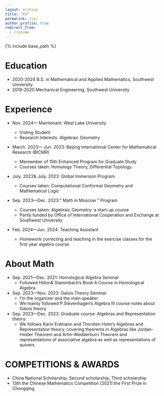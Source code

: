 ```yaml
---
layout: archive
title: "CV"
permalink: /cv/
author_profile: true
redirect_from:
  - /resume
---
```


{% include base_path %}

Education
======
* 2020-2024 B.S. in Mathematical and Applied Mathematics, Southwest University 
* 2019-2020 Mechanical Engineering, Southwest University 

Experience
======
* Nov. 2024— Maintenant: West Lake University
  * Visting Student
  * Research Interests: Algebraic Geometry
  
* March. 2023— Jun. 2023: Beijing International Center for Mathematical Research (BICMR)
  * Memember of 15th Enhanced Program for Graduate Study
  * Courses taken: Homology Theory, Differential Topology

* July. 2022& July. 2023: Global Immersion Program
  * Courses taken: Computational Conformal Geometry and Mathematical Logic

* Sep. 2023—Dec. 2023:“ Math in Moscow ” Program
  * Courses taken: Algebraic Geometry: a start-up course
  * Partly funded by Office of International Cooperation and Exchange at Southwest University
 
* Feb. 2024—Jun. 2024: Teaching Assistant
  * Homework correcting and teaching in the exercise classes for the first year algebra course
  
About Math
======
* Sep. 2021—Dec. 2021: Homological Algebra Seminar
  * Followed Hilton& Stammbach’s Book A Course in Homological Algebra
* Sep. 2023—Nov. 2023: Galois Theory Seminar
  * I’m the organizer and the main speaker
  * We mainly followed P.Stevenhagen’s Algebra III course notes about Galois theory
* Sep. 2023—Dec. 2023: Graduate course: Algebras and Representation theory:
  * We follows Karin Erdmann and Thorsten Holm’s Algebras and Representation theory, covering theorems in Algebras like Jordan-Holder Theorem and Artin-Wedderburn Theorem and representations of associative algebra as well as representations of quivers
 

COMPETITIONS & AWARDS
======
* China National Scholarship, Second scholarship, Third scholarship
* 13th the Chinese Mathematics Competition (2021):the First Prize in Chongqing

